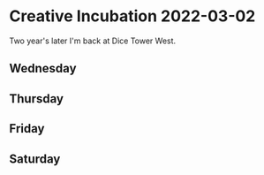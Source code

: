 
# Creative Incubation 2022-03-02

Two year's later I'm back at Dice Tower West.

## Wednesday

## Thursday

## Friday

## Saturday
